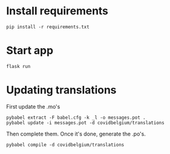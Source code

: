 # Install requirements

```
pip install -r requirements.txt
```

# Start app

```
flask run
````

# Updating translations

First update the .mo's

```
pybabel extract -F babel.cfg -k _l -o messages.pot .
pybabel update -i messages.pot -d covidbelgium/translations
```

Then complete them. Once it's done, generate the .po's.

```
pybabel compile -d covidbelgium/translations
```
